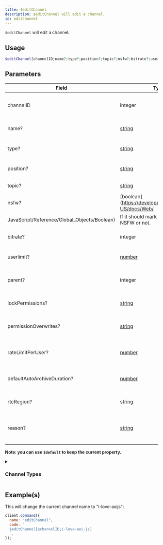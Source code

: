 ```yaml
---
title: $editChannel
description: $editChannel will edit a channel.
id: editChannel
---
```


`$editChannel` will edit a channel.

## Usage

```php
$editChannel[channelID;name?;type?;position?;topic?;nsfw?;bitrate?;userlimit?;parent?;lockPermissions?;permissionOverwrites?;rateLimitPerUser?;defaultAutoArchiveDuration?;rtcRegion?;reason?]
```

## Parameters

| Field                                        | Type                                                                                              | Description                                               | Required |
| -------------------------------------------- | ------------------------------------------------------------------------------------------------- | --------------------------------------------------------- | :------: |
| channelID                                    | integer                                                                                           | The ID of the channel which will be notified.             |   true   |
| name?                                        | [string](https://developer.mozilla.org/en-US/docs/Web/JavaScript/Reference/Global_Objects/String) | The new channel name.                                     |  false   |
| type?                                        | [string](https://developer.mozilla.org/en-US/docs/Web/JavaScript/Reference/Global_Objects/String) | The new channel type. (listed below)                      |  false   |
| position?                                    | [string](https://developer.mozilla.org/en-US/docs/Web/JavaScript/Reference/Global_Objects/String) | The new channel position.                                 |  false   |
| topic?                                       | [string](https://developer.mozilla.org/en-US/docs/Web/JavaScript/Reference/Global_Objects/String) | The new channel topic.                                    |  false   |
| nsfw?                                        | [boolean](https://developer.mozilla.org/en-US/docs/Web/                                           |
| JavaScript/Reference/Global_Objects/Boolean) | If it should mark the channel as NSFW or not.                                                     | false                                                     |
| bitrate?                                     | integer                                                                                           | Voice Channel bitrate.                                    |  false   |
| userlimit?                                   | [number](https://developer.mozilla.org/en-US/docs/Web/JavaScript/Reference/Global_Objects/Number) | Voice Channel userlimit.                                  |  false   |
| parent?                                      | integer                                                                                           | The new parent of the channel. (category ID)              |  false   |
| lockPermissions?                             | [string](https://developer.mozilla.org/en-US/docs/Web/JavaScript/Reference/Global_Objects/String) | The new channels lock permissions.                        |  false   |
| permissionOverwrites?                        | [string](https://developer.mozilla.org/en-US/docs/Web/JavaScript/Reference/Global_Objects/String) | The new channels permission overwrites.                   |  false   |
| rateLimitPerUser?                            | [number](https://developer.mozilla.org/en-US/docs/Web/JavaScript/Reference/Global_Objects/Number) | The channel slowmode of the edited channel.               |  false   |
| defaultAutoArchiveDuration?                  | [number](https://developer.mozilla.org/en-US/docs/Web/JavaScript/Reference/Global_Objects/Number) | Thread/Forum archive duration. (in ms)                    |  false   |
| rtcRegion?                                   | [string](https://developer.mozilla.org/en-US/docs/Web/JavaScript/Reference/Global_Objects/String) | Voice Channel RTC region.                                 |  false   |
| reason?                                      | [string](https://developer.mozilla.org/en-US/docs/Web/JavaScript/Reference/Global_Objects/String) | Reason which will be displayed in the guild's audit logs. |  false   |

**Note: you can use `$default` to keep the current property.**

<details>
  <summary><h3> Channel Types </h3></summary>

| Channel Type         |                    |
| -------------------- | ------------------ |
| Text Channel         | Text               |
| Voice Channel        | Voice              |
| Category             | Category           |
| Stage Channel        | Stage              |
| Private Thread       | PrivateThread      |
| Public Thread        | PublicThread       |
| Forum                | Forum              |
| Announcement Thread  | AnnouncementThread |
| Announcement Channel | Announcement       |

Note: all channel types are **case-sensitive**.

</details>

## Example(s)

This will change the current channel name to "i-love-aoijs":

```javascript
client.command({
  name: "editChannel",
  code: `
  $editChannel[$channelID;i-love-aoi-js]
  `,
});
```
